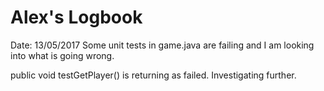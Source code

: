# Alex's Logbook

Date: 13/05/2017
Some unit tests in game.java are failing and I am looking into what is going wrong.

public void testGetPlayer() is returning as failed. Investigating further.
